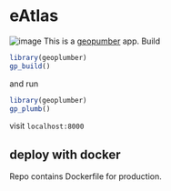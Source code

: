 eAtlas
================

![image](https://user-images.githubusercontent.com/408568/50227914-c5d07580-039e-11e9-9118-7b9a3d82669f.png)
This is a [geopumber](https://github.com/ATFutures/geoplumber) app.
Build

``` r
library(geoplumber)
gp_build()
```

and run

``` r
library(geoplumber)
gp_plumb()
```

visit `localhost:8000`

## deploy with docker

Repo contains Dockerfile for production.
